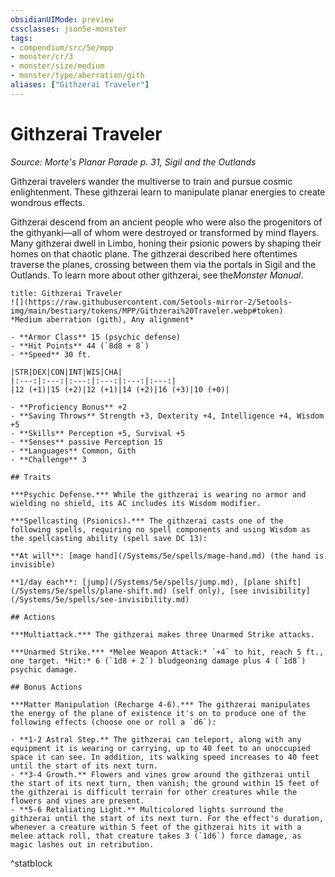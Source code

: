 ```yaml
---
obsidianUIMode: preview
cssclasses: json5e-monster
tags:
- compendium/src/5e/mpp
- monster/cr/3
- monster/size/medium
- monster/type/aberration/gith
aliases: ["Githzerai Traveler"]
---
```

# Githzerai Traveler
*Source: Morte's Planar Parade p. 31, Sigil and the Outlands*  

Githzerai travelers wander the multiverse to train and pursue cosmic enlightenment. These githzerai learn to manipulate planar energies to create wondrous effects.

Githzerai descend from an ancient people who were also the progenitors of the githyanki—all of whom were destroyed or transformed by mind flayers. Many githzerai dwell in Limbo, honing their psionic powers by shaping their homes on that chaotic plane. The githzerai described here oftentimes traverse the planes, crossing between them via the portals in Sigil and the Outlands. To learn more about other githzerai, see the*Monster Manual*.

```ad-statblock
title: Githzerai Traveler
![](https://raw.githubusercontent.com/5etools-mirror-2/5etools-img/main/bestiary/tokens/MPP/Githzerai%20Traveler.webp#token)
*Medium aberration (gith), Any alignment*

- **Armor Class** 15 (psychic defense)
- **Hit Points** 44 (`8d8 + 8`)
- **Speed** 30 ft.

|STR|DEX|CON|INT|WIS|CHA|
|:---:|:---:|:---:|:---:|:---:|:---:|
|12 (+1)|15 (+2)|12 (+1)|14 (+2)|16 (+3)|10 (+0)|

- **Proficiency Bonus** +2
- **Saving Throws** Strength +3, Dexterity +4, Intelligence +4, Wisdom +5
- **Skills** Perception +5, Survival +5
- **Senses** passive Perception 15
- **Languages** Common, Gith
- **Challenge** 3

## Traits

***Psychic Defense.*** While the githzerai is wearing no armor and wielding no shield, its AC includes its Wisdom modifier.

***Spellcasting (Psionics).*** The githzerai casts one of the following spells, requiring no spell components and using Wisdom as the spellcasting ability (spell save DC 13):

**At will**: [mage hand](/Systems/5e/spells/mage-hand.md) (the hand is invisible)

**1/day each**: [jump](/Systems/5e/spells/jump.md), [plane shift](/Systems/5e/spells/plane-shift.md) (self only), [see invisibility](/Systems/5e/spells/see-invisibility.md)

## Actions

***Multiattack.*** The githzerai makes three Unarmed Strike attacks.

***Unarmed Strike.*** *Melee Weapon Attack:* `+4` to hit, reach 5 ft., one target. *Hit:* 6 (`1d8 + 2`) bludgeoning damage plus 4 (`1d8`) psychic damage.

## Bonus Actions

***Matter Manipulation (Recharge 4-6).*** The githzerai manipulates the energy of the plane of existence it's on to produce one of the following effects (choose one or roll a `d6`):

- **1-2 Astral Step.** The githzerai can teleport, along with any equipment it is wearing or carrying, up to 40 feet to an unoccupied space it can see. In addition, its walking speed increases to 40 feet until the start of its next turn.  
- **3-4 Growth.** Flowers and vines grow around the githzerai until the start of its next turn, then vanish; the ground within 15 feet of the githzerai is difficult terrain for other creatures while the flowers and vines are present.  
- **5-6 Retaliating Light.** Multicolored lights surround the githzerai until the start of its next turn. For the effect's duration, whenever a creature within 5 feet of the githzerai hits it with a melee attack roll, that creature takes 3 (`1d6`) force damage, as magic lashes out in retribution.  
```
^statblock